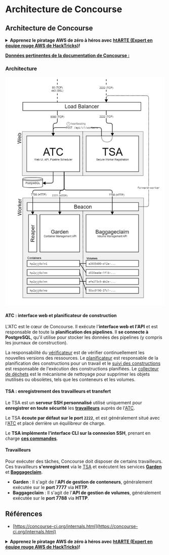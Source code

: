 # Architecture de Concourse

## Architecture de Concourse

<details>

<summary><strong>Apprenez le piratage AWS de zéro à héros avec</strong> <a href="https://training.hacktricks.xyz/courses/arte"><strong>htARTE (Expert en équipe rouge AWS de HackTricks)</strong></a><strong>!</strong></summary>

Autres façons de soutenir HackTricks :

* Si vous souhaitez voir votre **entreprise annoncée dans HackTricks** ou **télécharger HackTricks en PDF**, consultez les [**PLANS D'ABONNEMENT**](https://github.com/sponsors/carlospolop) !
* Obtenez le [**swag officiel PEASS & HackTricks**](https://peass.creator-spring.com)
* Découvrez [**La famille PEASS**](https://opensea.io/collection/the-peass-family), notre collection exclusive de [**NFT**](https://opensea.io/collection/the-peass-family)
* **Rejoignez le** 💬 [**groupe Discord**](https://discord.gg/hRep4RUj7f) ou le [**groupe Telegram**](https://t.me/peass) ou **suivez-nous** sur **Twitter** 🐦 [**@hacktricks\_live**](https://twitter.com/hacktricks\_live)**.**
* **Partagez vos astuces de piratage en soumettant des PR aux** [**HackTricks**](https://github.com/carlospolop/hacktricks) et [**HackTricks Cloud**](https://github.com/carlospolop/hacktricks-cloud) dépôts GitHub.

</details>

[**Données pertinentes de la documentation de Concourse :**](https://concourse-ci.org/internals.html)

### Architecture

![](<../../.gitbook/assets/image (187).png>)

#### ATC : interface web et planificateur de construction

L'ATC est le cœur de Concourse. Il exécute l'**interface web et l'API** et est responsable de toute la **planification des pipelines**. Il **se connecte à PostgreSQL**, qu'il utilise pour stocker les données des pipelines (y compris les journaux de construction).

La responsabilité du [vérificateur](https://concourse-ci.org/checker.html) est de vérifier continuellement les nouvelles versions des ressources. Le [planificateur](https://concourse-ci.org/scheduler.html) est responsable de la planification des constructions pour un travail et le [suivi des constructions](https://concourse-ci.org/build-tracker.html) est responsable de l'exécution des constructions planifiées. Le [collecteur de déchets](https://concourse-ci.org/garbage-collector.html) est le mécanisme de nettoyage pour supprimer les objets inutilisés ou obsolètes, tels que les conteneurs et les volumes.

#### TSA : enregistrement des travailleurs et transfert

Le TSA est un **serveur SSH personnalisé** utilisé uniquement pour **enregistrer en toute sécurité** les [**travailleurs**](https://concourse-ci.org/internals.html#architecture-worker) auprès de l'[ATC](https://concourse-ci.org/internals.html#component-atc).

Le TSA **écoute par défaut sur le port `2222`**, et est généralement situé avec l'[ATC](https://concourse-ci.org/internals.html#component-atc) et placé derrière un équilibreur de charge.

Le **TSA implémente l'interface CLI sur la connexion SSH**, prenant en charge [**ces commandes**](https://concourse-ci.org/internals.html#component-tsa).

#### Travailleurs

Pour exécuter des tâches, Concourse doit disposer de certains travailleurs. Ces travailleurs **s'enregistrent** via le [TSA](https://concourse-ci.org/internals.html#component-tsa) et exécutent les services [**Garden**](https://github.com/cloudfoundry-incubator/garden) et [**Baggageclaim**](https://github.com/concourse/baggageclaim).

* **Garden** : Il s'agit de l'**API de gestion de conteneurs**, généralement exécutée sur le **port 7777** via **HTTP**.
* **Baggageclaim** : Il s'agit de l'**API de gestion de volumes**, généralement exécutée sur le **port 7788** via **HTTP**.

## Références

* [https://concourse-ci.org/internals.html](https://concourse-ci.org/internals.html)

<details>

<summary><strong>Apprenez le piratage AWS de zéro à héros avec</strong> <a href="https://training.hacktricks.xyz/courses/arte"><strong>htARTE (Expert en équipe rouge AWS de HackTricks)</strong></a><strong>!</strong></summary>

Autres façons de soutenir HackTricks :

* Si vous souhaitez voir votre **entreprise annoncée dans HackTricks** ou **télécharger HackTricks en PDF**, consultez les [**PLANS D'ABONNEMENT**](https://github.com/sponsors/carlospolop) !
* Obtenez le [**swag officiel PEASS & HackTricks**](https://peass.creator-spring.com)
* Découvrez [**La famille PEASS**](https://opensea.io/collection/the-peass-family), notre collection exclusive de [**NFT**](https://opensea.io/collection/the-peass-family)
* **Rejoignez le** 💬 [**groupe Discord**](https://discord.gg/hRep4RUj7f) ou le [**groupe Telegram**](https://t.me/peass) ou **suivez-nous** sur **Twitter** 🐦 [**@hacktricks\_live**](https://twitter.com/hacktricks\_live)**.**
* **Partagez vos astuces de piratage en soumettant des PR aux** [**HackTricks**](https://github.com/carlospolop/hacktricks) et [**HackTricks Cloud**](https://github.com/carlospolop/hacktricks-cloud) dépôts GitHub.

</details>
